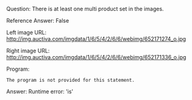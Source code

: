 Question: There is at least one multi product set in the images.

Reference Answer: False

Left image URL: http://img.auctiva.com/imgdata/1/6/5/4/2/6/6/webimg/652171274_o.jpg

Right image URL: http://img.auctiva.com/imgdata/1/6/5/4/2/6/6/webimg/652171336_o.jpg

Program:

```
The program is not provided for this statement.
```
Answer: Runtime error: 'is'


